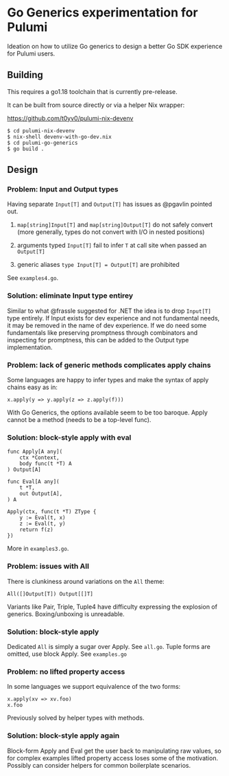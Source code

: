 # Go Generics experimentation for Pulumi

Ideation on how to utilize Go generics to design a better Go SDK
experience for Pulumi users.

## Building

This requires a go1.18 toolchain that is currently pre-release.

It can be built from source directly or via a helper Nix wrapper:

https://github.com/t0yv0/pulumi-nix-devenv

    $ cd pulumi-nix-devenv
    $ nix-shell devenv-with-go-dev.nix
    $ cd pulumi-go-generics
    $ go build .

## Design

### Problem: Input and Output types

Having separate `Input[T]` and `Output[T]` has issues as @pgavlin
pointed out.

1. `map[string]Input[T]` and `map[string]Output[T]` do not safely
   convert (more generally, types do not convert with I/O in nested
   positions)

2. arguments typed `Input[T]` fail to infer `T` at call site when
   passed an `Output[T]`

3. generic aliases `type Input[T] = Output[T]` are prohibited

See `examples4.go`.

### Solution: eliminate Input type entirey

Similar to what @frassle suggested for .NET the idea is to drop
`Input[T]` type entirely. If Input exists for dev experience and not
fundamental needs, it may be removed in the name of dev experience. If
we do need some fundamentals like preserving promptness through
combinators and inspecting for promptness, this can be added to the
Output type implementation.

### Problem: lack of generic methods complicates apply chains

Some languages are happy to infer types and make the syntax of apply
chains easy as in:

    x.apply(y => y.apply(z => z.apply(f)))

With Go Generics, the options available seem to be too baroque. Apply
cannot be a method (needs to be a top-level func).

### Solution: block-style apply with eval

    func Apply[A any](
        ctx *Context,
        body func(t *T) A
    ) Output[A]

    func Eval[A any](
        t *T,
        out Output[A],
    ) A

    Apply(ctx, func(t *T) ZType {
        y := Eval(t, x)
        z := Eval(t, y)
        return f(z)
    })

More in `examples3.go`.

### Problem: issues with All

There is clunkiness around variations on the `All` theme:

    All([]Output[T]) Output[[]T]

Variants like Pair, Triple, Tuple4 have difficulty expressing the
explosion of generics. Boxing/unboxing is unreadable.

### Solution: block-style apply

Dedicated `All` is simply a sugar over Apply. See `all.go`. Tuple
forms are omitted, use block Apply. See `examples.go`

### Problem: no lifted property access

In some languages we support equivalence of the two forms:

    x.apply(xv => xv.foo)
    x.foo

Previously solved by helper types with methods.

### Solution: block-style apply again

Block-form Apply and Eval get the user back to manipulating raw
values, so for complex examples lifted property access loses some of
the motivation. Possibly can consider helpers for common boilerplate
scenarios.
